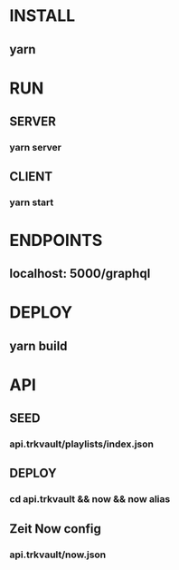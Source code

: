 # INSTALL 
## yarn 

# RUN
## SERVER 
### yarn server 

## CLIENT
### yarn start 

# ENDPOINTS 
## localhost: 5000/graphql

# DEPLOY 
## yarn build

# API

## SEED
### api.trkvault/playlists/index.json
## DEPLOY
### cd api.trkvault && now && now alias
## Zeit Now config
### api.trkvault/now.json